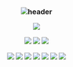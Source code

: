 <h3 align="center">
  
![header](https://capsule-render.vercel.app/api?type=soft&color=ffc70f&height=200&section=header&text=Ask%20Why?&fontSize=80&animation=fadeIn)
  
  

  
  <a href="https://codinglive.notion.site/CodingLive-738827faeeef4d26b559b86814d675a4"><img src="https://img.shields.io/badge/study Group-black?style=for-the-badge&logo=Notion&logoColor=white"></a>

<img src="https://img.shields.io/badge/Spring-6DB33F?style=for-the-badge&logo=Spring&logoColor=white">     <img src="https://img.shields.io/badge/Django-0f3e2e?style=for-the-badge&logo=Django&logoColor=black">      <img src="https://img.shields.io/badge/Node.js-339933?style=for-the-badge&logo=Node.js&logoColor=black">

<img src="https://img.shields.io/badge/java-eeeeee?style=for-the-badge&logo=java&logoColor=FF0000">
<img src="https://img.shields.io/badge/python-black?style=for-the-badge&logo=python&logoColor=blue">
<img src="https://img.shields.io/badge/javascript-FFCC00?style=for-the-badge&logo=javascript&logoColor=black">
<img src="https://img.shields.io/badge/html-E34F26?style=for-the-badge&logo=html5&logoColor=white"> <img src="https://img.shields.io/badge/css-1572B6?style=for-the-badge&logo=css3&logoColor=white"> <img src="https://img.shields.io/badge/bootstrap-7952B3?style=for-the-badge&logo=bootstrap&logoColor=white"> <img src="https://img.shields.io/badge/github-181717?style=for-the-badge&logo=github&logoColor=white">

